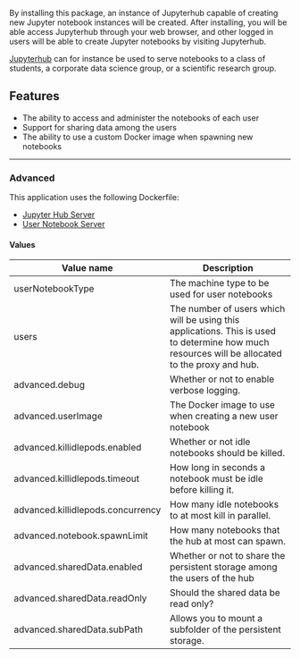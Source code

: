 By installing this package, an instance of Jupyterhub capable of creating new
Jupyter notebook instances will be created. After installing, you will be able
access Jupyterhub through your web browser, and other logged in users will be
able to create Jupyter notebooks by visiting Jupyterhub.

[Jupyterhub](https://jupyterhub.readthedocs.io/en/latest/) can for instance be
used to serve notebooks to a class of students, a corporate data science
group, or a scientific research group.

## Features
- The ability to access and administer the notebooks of each user
- Support for sharing data among the users
- The ability to use a custom Docker image when spawning new notebooks

------

### Advanced
This application uses the following Dockerfile:
  - [Jupyter Hub Server](https://github.com/Uninett/helm-charts-dockerfiles/tree/d19dbd4/jupyterhub/server/Dockerfile)
  - [User Notebook Server](https://github.com/Uninett/helm-charts-dockerfiles/tree/d19dbd4/jupyterhub/singleuser/Dockerfile)


#### Values
| Value name    | Description |
| ------------- | ------------------------------------------------------------------------------------------------------------------------------------------------------------- |
| userNotebookType                        | The machine type to be used for user notebooks                                                                                                  |
| users                                   | The number of users which will be using this applications. This is used to determine how much resources will be allocated to the proxy and hub. |
| advanced.debug                          | Whether or not to enable verbose logging.                                                                                                       |
| advanced.userImage                      | The Docker image to use when creating a new user notebook                                                                                       |
| advanced.killidlepods.enabled           | Whether or not idle notebooks should be killed. |
| advanced.killidlepods.timeout           | How long in seconds a notebook must be idle before killing it. |
| advanced.killidlepods.concurrency       | How many idle notebooks to at most kill in parallel. |
| advanced.notebook.spawnLimit            | How many notebooks that the hub at most can spawn. |
| advanced.sharedData.enabled             | Whether or not to share the persistent storage among the users of the hub |
| advanced.sharedData.readOnly            | Should the shared data be read only? |
| advanced.sharedData.subPath             | Allows you to mount a subfolder of the persistent storage. |
